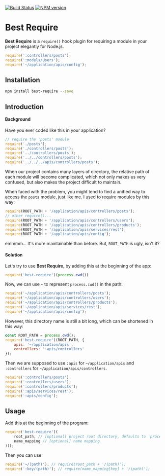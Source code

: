 [![Build Status](https://travis-ci.org/yuezhihan/best-require.svg)](https://travis-ci.org/yuezhihan/best-require)
[![NPM version](https://img.shields.io/npm/v/best-require.svg)](https://www.npmjs.com/package/best-require)

Best Require
=============

**Best Require** is a `require()` hook plugin for requiring a module in your project elegantly for Node.js.

```js
require(':controllers/posts');
require(':models/Users');
require('~/application/apis/config');
```

Installation
-------------

```bash
npm install best-require --save
```

Introduction
-------------

#### Background

Have you ever coded like this in your application?

```js
// require the 'posts' module
require('./posts');
require('./controllers/posts');
require('../controllers/posts');
require('../../controllers/posts');
require('../../../apis/controllers/posts');
```

When our project contains many layers of directory, the relative path of each module will become complicated, which not only makes us very confused, but also makes the project difficult to maintain.

When faced with the problem, you might tend to find a unified way to access the `posts` module, just like me. I used to require modules by this way:

```js
require(ROOT_PATH + '/application/apis/controllers/posts');
// other require()...
require(ROOT_PATH + '/application/apis/controllers/users');
require(ROOT_PATH + '/application/apis/controllers/products');
require(ROOT_PATH + '/application/apis/services/rest');
require(ROOT_PATH + '/application/apis/config');
```

emmmm... It's more maintainable than before. But, `ROOT_PATH` is ugly, isn't it?

#### Solution

Let's try to use **Best Require**, by adding this at the beginning of the app:

```js
require('best-require')(process.cwd())
```

Now, we can use `~` to represent `process.cwd()` in the path:

```js
require('~/application/apis/controllers/posts');
require('~/application/apis/controllers/users');
require('~/application/apis/controllers/products');
require('~/application/apis/services/rest');
require('~/application/apis/config');
```

However, this directory name is still a bit long, which can be shortened in this way:

```js
const ROOT_PATH = process.cwd();
require('best-require')(ROOT_PATH, {
    apis: '~/application/apis',
    controllers: ':apis/controllers'
});
```

Then we are supposed to use `:apis` for `~/application/apis` and `:controllers` for `~/application/apis/controllers`.

```js
require(':controllers/posts');
require(':controllers/users');
require(':controllers/products');
require(':apis/services/rest');
require(':apis/config');
```

Usage
------

Add this at the beginning of the program:

```js
require('best-require')(
    root_path, // [optional] project root directory, defaults to `process.cwd()`
    name_mapping // [optional] name mapping
)();
```

Then you can use:

```js
require('~/(path)'); // require(root_path + '/(path)');
require(':key/(path)'); // require(name_mapping[key] + '/(path)');
```
